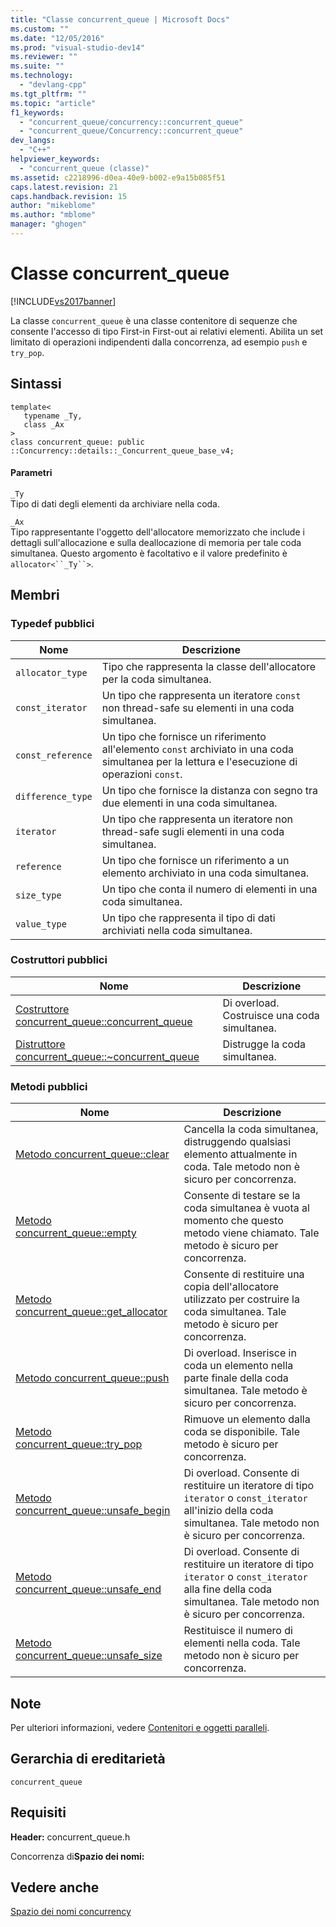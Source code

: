 ```yaml
---
title: "Classe concurrent_queue | Microsoft Docs"
ms.custom: ""
ms.date: "12/05/2016"
ms.prod: "visual-studio-dev14"
ms.reviewer: ""
ms.suite: ""
ms.technology: 
  - "devlang-cpp"
ms.tgt_pltfrm: ""
ms.topic: "article"
f1_keywords: 
  - "concurrent_queue/concurrency::concurrent_queue"
  - "concurrent_queue/Concurrency::concurrent_queue"
dev_langs: 
  - "C++"
helpviewer_keywords: 
  - "concurrent_queue (classe)"
ms.assetid: c2218996-d0ea-40e9-b002-e9a15b085f51
caps.latest.revision: 21
caps.handback.revision: 15
author: "mikeblome"
ms.author: "mblome"
manager: "ghogen"
---
```

# Classe concurrent_queue
[!INCLUDE[vs2017banner](../../../assembler/inline/includes/vs2017banner.md)]

La classe `concurrent_queue` è una classe contenitore di sequenze che consente l'accesso di tipo First\-in First\-out ai relativi elementi.  Abilita un set limitato di operazioni indipendenti dalla concorrenza, ad esempio `push` e `try_pop`.  
  
## Sintassi  
  
```  
template<  
   typename _Ty,  
   class _Ax  
>  
class concurrent_queue: public ::Concurrency::details::_Concurrent_queue_base_v4;  
```  
  
#### Parametri  
 `_Ty`  
 Tipo di dati degli elementi da archiviare nella coda.  
  
 `_Ax`  
 Tipo rappresentante l'oggetto dell'allocatore memorizzato che include i dettagli sull'allocazione e sulla deallocazione di memoria per tale coda simultanea.  Questo argomento è facoltativo e il valore predefinito è `allocator<``_Ty``>`.  
  
## Membri  
  
### Typedef pubblici  
  
|Nome|Descrizione|  
|----------|-----------------|  
|`allocator_type`|Tipo che rappresenta la classe dell'allocatore per la coda simultanea.|  
|`const_iterator`|Un tipo che rappresenta un iteratore `const` non thread\-safe su elementi in una coda simultanea.|  
|`const_reference`|Un tipo che fornisce un riferimento all'elemento `const` archiviato in una coda simultanea per la lettura e l'esecuzione di operazioni `const`.|  
|`difference_type`|Un tipo che fornisce la distanza con segno tra due elementi in una coda simultanea.|  
|`iterator`|Un tipo che rappresenta un iteratore non thread\-safe sugli elementi in una coda simultanea.|  
|`reference`|Un tipo che fornisce un riferimento a un elemento archiviato in una coda simultanea.|  
|`size_type`|Un tipo che conta il numero di elementi in una coda simultanea.|  
|`value_type`|Un tipo che rappresenta il tipo di dati archiviati nella coda simultanea.|  
  
### Costruttori pubblici  
  
|Nome|Descrizione|  
|----------|-----------------|  
|[Costruttore concurrent\_queue::concurrent\_queue](../Topic/concurrent_queue::concurrent_queue%20Constructor.md)|Di overload.  Costruisce una coda simultanea.|  
|[Distruttore concurrent\_queue::~concurrent\_queue](../Topic/concurrent_queue::~concurrent_queue%20Destructor.md)|Distrugge la coda simultanea.|  
  
### Metodi pubblici  
  
|Nome|Descrizione|  
|----------|-----------------|  
|[Metodo concurrent\_queue::clear](../Topic/concurrent_queue::clear%20Method.md)|Cancella la coda simultanea, distruggendo qualsiasi elemento attualmente in coda.  Tale metodo non è sicuro per concorrenza.|  
|[Metodo concurrent\_queue::empty](../Topic/concurrent_queue::empty%20Method.md)|Consente di testare se la coda simultanea è vuota al momento che questo metodo viene chiamato.  Tale metodo è sicuro per concorrenza.|  
|[Metodo concurrent\_queue::get\_allocator](../Topic/concurrent_queue::get_allocator%20Method.md)|Consente di restituire una copia dell'allocatore utilizzato per costruire la coda simultanea.  Tale metodo è sicuro per concorrenza.|  
|[Metodo concurrent\_queue::push](../Topic/concurrent_queue::push%20Method.md)|Di overload.  Inserisce in coda un elemento nella parte finale della coda simultanea.  Tale metodo è sicuro per concorrenza.|  
|[Metodo concurrent\_queue::try\_pop](../Topic/concurrent_queue::try_pop%20Method.md)|Rimuove un elemento dalla coda se disponibile.  Tale metodo è sicuro per concorrenza.|  
|[Metodo concurrent\_queue::unsafe\_begin](../Topic/concurrent_queue::unsafe_begin%20Method.md)|Di overload.  Consente di restituire un iteratore di tipo `iterator` o `const_iterator` all'inizio della coda simultanea.  Tale metodo non è sicuro per concorrenza.|  
|[Metodo concurrent\_queue::unsafe\_end](../Topic/concurrent_queue::unsafe_end%20Method.md)|Di overload.  Consente di restituire un iteratore di tipo `iterator` o `const_iterator` alla fine della coda simultanea.  Tale metodo non è sicuro per concorrenza.|  
|[Metodo concurrent\_queue::unsafe\_size](../Topic/concurrent_queue::unsafe_size%20Method.md)|Restituisce il numero di elementi nella coda.  Tale metodo non è sicuro per concorrenza.|  
  
## Note  
 Per ulteriori informazioni, vedere [Contenitori e oggetti paralleli](../../../parallel/concrt/parallel-containers-and-objects.md).  
  
## Gerarchia di ereditarietà  
 `concurrent_queue`  
  
## Requisiti  
 **Header:** concurrent\_queue.h  
  
 Concorrenza di**Spazio dei nomi:**  
  
## Vedere anche  
 [Spazio dei nomi concurrency](../../../parallel/concrt/reference/concurrency-namespace.md)